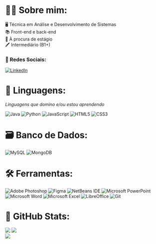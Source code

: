 # 🐱‍💻 Sobre mim:

 🖥️ Técnica em Análise e Desenvolvimento de Sistemas <br/> 
 📚 Front-end e back-end <br/>
 💼 À procura de estágio <br/>
 🖍️ Intermediário (B1+)
 
### 🔗 Redes Sociais: 
  [![LinkedIn](https://img.shields.io/badge/-LinkedIn-%230077B5?style=for-the-badge&logo=linkedin&logoColor=white)](https://www.linkedin.com/in/mariaaliceas) 

# 🧩 Linguagens:
  _Linguagens que domino e/ou estou aprendendo_
  
  ![Java](https://img.shields.io/badge/java-%23ED8B00.svg?style=for-the-badge&logo=openjdk&logoColor=white)
  ![Python](https://img.shields.io/badge/python-3670A0?style=for-the-badge&logo=python&logoColor=ffdd54)
  ![JavaScript](https://img.shields.io/badge/JavaScript-F7DF1E?style=for-the-badge&logo=javascript&logoColor=black)
  ![HTML5](https://img.shields.io/badge/HTML5-E34F26?style=for-the-badge&logo=html5&logoColor=white)
 	![CSS3](https://img.shields.io/badge/CSS3-1572B6?style=for-the-badge&logo=css3&logoColor=white)
  
# 🗃️ Banco de Dados:
  ![MySQL](https://img.shields.io/badge/mysql-%2300000f.svg?style=for-the-badge&logo=mysql&logoColor=white)
  ![MongoDB](https://img.shields.io/badge/MongoDB-%234ea94b.svg?style=for-the-badge&logo=mongodb&logoColor=white)

# 🛠️ Ferramentas:
  ![Adobe Photoshop](https://img.shields.io/badge/adobe%20photoshop-%2331A8FF.svg?style=for-the-badge&logo=adobe%20photoshop&logoColor=white)
  ![Figma](https://img.shields.io/badge/figma-%23F24E1E.svg?style=for-the-badge&logo=figma&logoColor=white)
  ![NetBeans IDE](https://img.shields.io/badge/NetBeansIDE-1B6AC6.svg?style=for-the-badge&logo=apache-netbeans-ide&logoColor=white)
  ![Microsoft PowerPoint](https://img.shields.io/badge/Microsoft_PowerPoint-B7472A?style=for-the-badge&logo=microsoft-powerpoint&logoColor=white)
  ![Microsoft Word](https://img.shields.io/badge/Microsoft_Word-2B579A?style=for-the-badge&logo=microsoft-word&logoColor=white)
  ![Microsoft Excel](https://img.shields.io/badge/Microsoft_Excel-217346?style=for-the-badge&logo=microsoft-excel&logoColor=white)
  ![LibreOffice](https://img.shields.io/badge/LibreOffice-%2318A303?style=for-the-badge&logo=LibreOffice&logoColor=white)
  ![Git](https://img.shields.io/badge/git-%23F05033.svg?style=for-the-badge&logo=git&logoColor=white)

# 📍 GitHub Stats:

  ![](https://github-readme-stats.vercel.app/api?username=mariaaliceASS&theme=radical&show_icons=true&hide_border=false&count_private=true) 
  ![](https://github-readme-streak-stats.herokuapp.com/?user=mariaaliceASS&theme=radical&hide_border=false) <br/>
  ![](https://github-readme-stats.vercel.app/api/top-langs/?username=mariaaliceASS&theme=radical&show_icons=true&hide_border=false&layout=compact)


  
